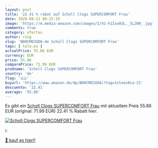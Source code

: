 ```yaml
---
layout: post
title: '22.41 % rabat auf Scholl Clogs SUPERCOMFORT Frau'
date: 2020-08-21 06:15:19
image: 'https://m.media-amazon.com/images/I/41-h1Isw93L._SL200_.jpg'
comments: true
category: ofertas
author: ring
slug: 'B00CMOJUDA-de Scholl Clogs SUPERCOMFORT Frau'
tags: [ tole.es ]
actualPrice: 55.86 EUR
currency: EUR
price: 55.86
comparePrice: 71.99 EUR
prodname: 'Scholl Clogs SUPERCOMFORT Frau'
country: 'de'
flag: '🇩🇪'
buyurl: 'https://www.amazon.de/dp/B00CMOJUDA/?tag=tolees0ca-21'
descuento: '22.41'
average: '55.86'
---
```


Es gibt ein [Scholl Clogs SUPERCOMFORT Frau](https://www.amazon.de/dp/B00CMOJUDA/?tag=tolees0ca-21) mit aktuellem Preis 55.86 EUR (original: 71.99 EUR) 22.41 % Rabatt hier:

[![Scholl Clogs SUPERCOMFORT Frau](https://m.media-amazon.com/images/I/41-h1Isw93L._SL200_.jpg)](https://www.amazon.de/dp/B00CMOJUDA/?tag=tolees0ca-21)

ℹ️:


[🛒 kauf es hier!!](https://www.amazon.de/dp/B00CMOJUDA/?tag=tolees0ca-21)
